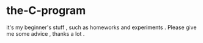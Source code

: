 # the-C-program
it's my beginner's stuff , such as homeworks and experiments .
Please give me some advice , thanks a lot .
